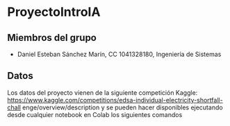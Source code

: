 # ProyectoIntroIA

## Miembros del grupo

- Daniel Esteban Sánchez Marín, CC 1041328180, Ingeniería de Sistemas

## Datos
Los datos del proyecto vienen de la siguiente competición Kaggle:
https://www.kaggle.com/competitions/edsa-individual-electricity-shortfall-chall
enge/overview/description
y se pueden hacer disponibles ejecutando desde cualquier notebook en Colab los siguientes comandos

